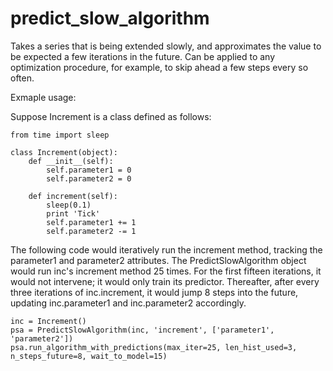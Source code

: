 # predict_slow_algorithm
Takes a series that is being extended slowly, and approximates the value to be expected a few iterations in the future. Can be applied to any optimization procedure, for example, to skip ahead a few steps every so often.

Exmaple usage:

Suppose Increment is a class defined as follows:

    from time import sleep
    
    class Increment(object):
        def __init__(self):
            self.parameter1 = 0
            self.parameter2 = 0

        def increment(self):
            sleep(0.1)
            print 'Tick'
            self.parameter1 += 1
            self.parameter2 -= 1

The following code would iteratively run the increment method, tracking the parameter1 and parameter2 attributes. The PredictSlowAlgorithm object would run inc's increment method 25 times. For the first fifteen iterations, it would not intervene; it would only train its predictor. Thereafter, after every three iterations of inc.increment, it would jump 8 steps into the future, updating inc.parameter1 and inc.parameter2 accordingly.

    inc = Increment()
    psa = PredictSlowAlgorithm(inc, 'increment', ['parameter1', 'parameter2'])
    psa.run_algorithm_with_predictions(max_iter=25, len_hist_used=3, n_steps_future=8, wait_to_model=15)
